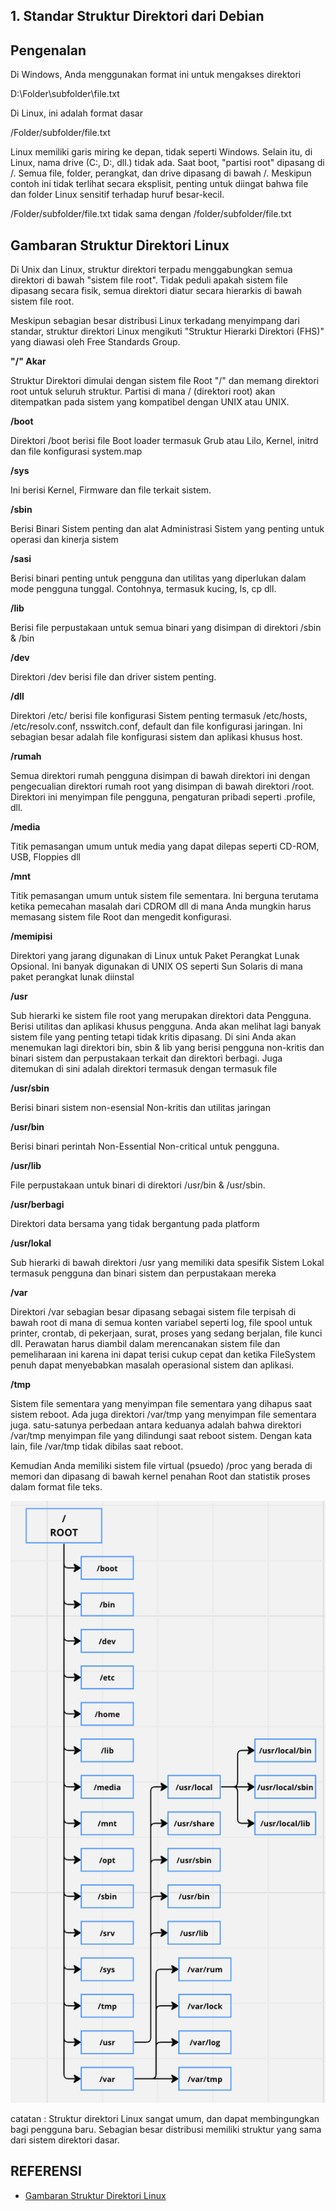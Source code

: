 ## 1. Standar Struktur Direktori dari Debian

## Pengenalan
Di Windows, Anda menggunakan format ini untuk mengakses direktori

D:\Folder\subfolder\file.txt

Di Linux, ini adalah format dasar

/Folder/subfolder/file.txt

Linux memiliki garis miring ke depan, tidak seperti Windows. Selain itu, di Linux, nama drive (C:, D:, dll.) tidak ada. Saat boot, "partisi root" dipasang di /. Semua file, folder, perangkat, dan drive dipasang di bawah /. Meskipun contoh ini tidak terlihat secara eksplisit, penting untuk diingat bahwa file dan folder Linux sensitif terhadap huruf besar-kecil.

/Folder/subfolder/file.txt tidak sama dengan /folder/subfolder/file.txt

## Gambaran Struktur Direktori Linux
Di Unix dan Linux, struktur direktori terpadu menggabungkan semua direktori di bawah "sistem file root". Tidak peduli apakah sistem file dipasang secara fisik, semua direktori diatur secara hierarkis di bawah sistem file root.

Meskipun sebagian besar distribusi Linux terkadang menyimpang dari standar, struktur direktori Linux mengikuti "Struktur Hierarki Direktori (FHS)" yang diawasi oleh Free Standards Group.

**"/" Akar**

Struktur Direktori dimulai dengan sistem file Root "/" dan memang direktori root untuk seluruh struktur. Partisi di mana / (direktori root) akan ditempatkan pada sistem yang kompatibel dengan UNIX atau UNIX.

**/boot**

Direktori /boot berisi file Boot loader termasuk Grub atau Lilo, Kernel, initrd dan file konfigurasi system.map

**/sys**

Ini berisi Kernel, Firmware dan file terkait sistem.

**/sbin**

Berisi Binari Sistem penting dan alat Administrasi Sistem yang penting untuk operasi dan kinerja sistem

**/sasi**

Berisi binari penting untuk pengguna dan utilitas yang diperlukan dalam mode pengguna tunggal. Contohnya, termasuk kucing, ls, cp dll.

**/lib**

Berisi file perpustakaan untuk semua binari yang disimpan di direktori /sbin & /bin

**/dev**

Direktori /dev berisi file dan driver sistem penting.

**/dll**

Direktori /etc/ berisi file konfigurasi Sistem penting termasuk /etc/hosts, /etc/resolv.conf, nsswitch.conf, default dan file konfigurasi jaringan. Ini sebagian besar adalah file konfigurasi sistem dan aplikasi khusus host.

**/rumah**

Semua direktori rumah pengguna disimpan di bawah direktori ini dengan pengecualian direktori rumah root yang disimpan di bawah direktori /root. Direktori ini menyimpan file pengguna, pengaturan pribadi seperti .profile, dll.

**/media**

Titik pemasangan umum untuk media yang dapat dilepas seperti CD-ROM, USB, Floppies dll

**/mnt**

Titik pemasangan umum untuk sistem file sementara. Ini berguna terutama ketika pemecahan masalah dari CDROM dll di mana Anda mungkin harus memasang sistem file Root dan mengedit konfigurasi.

**/memipisi**

Direktori yang jarang digunakan di Linux untuk Paket Perangkat Lunak Opsional. Ini banyak digunakan di UNIX OS seperti Sun Solaris di mana paket perangkat lunak diinstal

**/usr**

Sub hierarki ke sistem file root yang merupakan direktori data Pengguna. Berisi utilitas dan aplikasi khusus pengguna. Anda akan melihat lagi banyak sistem file yang penting tetapi tidak kritis dipasang. Di sini Anda akan menemukan lagi direktori bin, sbin & lib yang berisi pengguna non-kritis dan binari sistem dan perpustakaan terkait dan direktori berbagi. Juga ditemukan di sini adalah direktori termasuk dengan termasuk file

**/usr/sbin**

Berisi binari sistem non-esensial Non-kritis dan utilitas jaringan

**/usr/bin**

Berisi binari perintah Non-Essential Non-critical untuk pengguna.

**/usr/lib**

File perpustakaan untuk binari di direktori /usr/bin & /usr/sbin.

**/usr/berbagi**

Direktori data bersama yang tidak bergantung pada platform

**/usr/lokal**

Sub hierarki di bawah direktori /usr yang memiliki data spesifik Sistem Lokal termasuk pengguna dan binari sistem dan perpustakaan mereka

**/var**

Direktori /var sebagian besar dipasang sebagai sistem file terpisah di bawah root di mana di semua konten variabel seperti log, file spool untuk printer, crontab, di pekerjaan, surat, proses yang sedang berjalan, file kunci dll. Perawatan harus diambil dalam merencanakan sistem file dan pemeliharaan ini karena ini dapat terisi cukup cepat dan ketika FileSystem penuh dapat menyebabkan masalah operasional sistem dan aplikasi.

**/tmp**

Sistem file sementara yang menyimpan file sementara yang dihapus saat sistem reboot. Ada juga direktori /var/tmp yang menyimpan file sementara juga. satu-satunya perbedaan antara keduanya adalah bahwa direktori /var/tmp menyimpan file yang dilindungi saat reboot sistem. Dengan kata lain, file /var/tmp tidak dibilas saat reboot.

Kemudian Anda memiliki sistem file virtual (psuedo) /proc yang berada di memori dan dipasang di bawah kernel penahan Root dan statistik proses dalam format file teks.

 ![](assets/img/root.png)


catatan : Struktur direktori Linux sangat umum, dan dapat membingungkan bagi pengguna baru. Sebagian besar distribusi memiliki struktur yang sama dari sistem direktori dasar.

## REFERENSI
- [Gambaran Struktur Direktori Linux](https://awesomeopensource.com/project/elangosundar/awesome-README-templates)